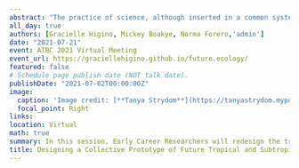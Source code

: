 ```yaml
---
abstract: "The practice of science, although inserted in a common system, is experienced in very different ways by scientists depending on their social, economical and political contexts - among a myriad of other factors. Being a scientist from a tropical or subtropical country is a unique experience, with its own challenges and opportunities, but it is often normalised that a successful scientific career can not be pursued in our home countries. As a hyper-diverse region, it is important to acknowledge the equally diverse stories behind each scientist so we can understand the history and redesign the future of an inclusive global science. In this session we aim to promote a collaborative speculation experiment to prototype the future of the next generation of tropical scientists. Inspired by the From the Futures immersive art experiment by Columbia DSL, we will invite attendees to assess stories of Early Career Researchers (ECRs) from tropical and subtropical regions, which will be assembled through an online survey before the ATBC meeting. Attendees will work in groups to reflect on challenges and privileges mentioned in the stories, remix them (removing obstacles, adding inclusive policies, enhancing and potentialising the opportunities), and design the next chapter of tropical/subtropical science (reflecting on future challenges and opportunities, and consequences of policies applied in the present). Finally, we will collectively transform these stories about the future into guidelines, and identify what can be done from now on to rewrite the next generation’s story in our home countries. This session aims at providing a safe place for tropical and subtropical ECRs to rewrite their own stories and openly share their hopes for their careers, and therefore attendance is restricted to this group. Secondly, we want to assess the diversity of challenges and opportunities frequently hidden in tropical science, while envisioning a strategy to diminish the challenges and potentialise the opportunities. At the end of the session we will have an outline of clear measures that can be taken to diminish any obstacles and potentialise the opportunities we might have in tropical science, which should be further used as evidence and direction to better support young researchers."
all_day: true
authors: [Gracielle Higino, Mickey Boakye, Norma Forero,'admin']
date: "2021-07-21"
event: ATBC 2021 Virtual Meeting
event_url: https://graciellehigino.github.io/future.ecology/
featured: false
# Schedule page publish date (NOT talk date).
publishDate: "2021-07-02T00:00:00Z"
image:
  caption: 'Image credit: [**Tanya Strydom**](https://tanyastrydom.myportfolio.com)'
  focal_point: Right
links:
location: Virtual
math: true
summary: In this session, Early Career Researchers will redesign the tropical and subtropical science of the future through collective speculative thinking.
title: Designing a Collective Prototype of Future Tropical and Subtropical Science
---
```


